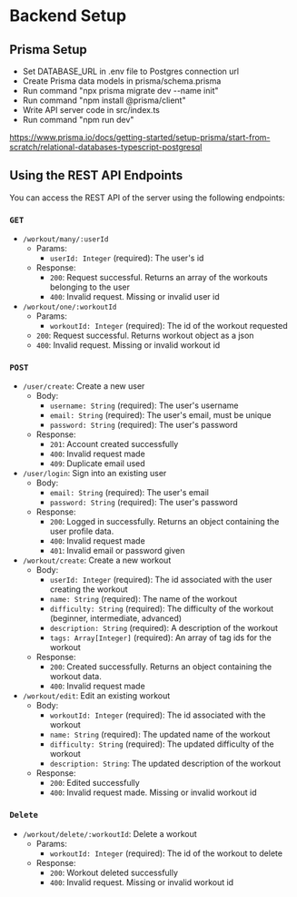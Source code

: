 # Backend Setup

## Prisma Setup

- Set DATABASE_URL in .env file to Postgres connection url
- Create Prisma data models in prisma/schema.prisma
- Run command "npx prisma migrate dev --name init"
- Run command "npm install @prisma/client"
- Write API server code in src/index.ts
- Run command "npm run dev"

https://www.prisma.io/docs/getting-started/setup-prisma/start-from-scratch/relational-databases-typescript-postgresql

## Using the REST API Endpoints

You can access the REST API of the server using the following endpoints:

### `GET`

- `/workout/many/:userId`
  - Params:
    - `userId: Integer` (required): The user's id
  - Response:
    - `200`: Request successful. Returns an array of the workouts belonging to the user
    - `400`: Invalid request. Missing or invalid user id
- `/workout/one/:workoutId`
  - Params:
    - `workoutId: Integer` (required): The id of the workout requested
  - `200`: Request successful. Returns workout object as a json
  - `400`: Invalid request. Missing or invalid workout id

### `POST`

- `/user/create`: Create a new user
  - Body:
    - `username: String` (required): The user's username
    - `email: String` (required): The user's email, must be unique
    - `password: String` (required): The user's password
  - Response:
    - `201`: Account created successfully
    - `400`: Invalid request made
    - `409`: Duplicate email used
- `/user/login`: Sign into an existing user
  - Body:
    - `email: String` (required): The user's email
    - `password: String` (required): The user's password
  - Response:
    - `200`: Logged in successfully. Returns an object containing the user profile data.
    - `400`: Invalid request made
    - `401`: Invalid email or password given
- `/workout/create`: Create a new workout
  - Body:
    - `userId: Integer` (required): The id associated with the user creating the workout
    - `name: String` (required): The name of the workout
    - `difficulty: String` (required): The difficulty of the workout (beginner, intermediate, advanced)
    - `description: String` (required): A description of the workout
    - `tags: Array[Integer]` (required): An array of tag ids for the workout
  - Response:
    - `200`: Created successfully. Returns an object containing the workout data.
    - `400`: Invalid request made
- `/workout/edit`: Edit an existing workout
  - Body:
    - `workoutId: Integer` (required): The id associated with the workout
    - `name: String` (required): The updated name of the workout
    - `difficulty: String` (required): The updated difficulty of the workout
    - `description: String`: The updated description of the workout
  - Response:
    - `200`: Edited successfully
    - `400`: Invalid request made. Missing or invalid workout id

### `Delete`

- `/workout/delete/:workoutId`: Delete a workout
  - Params:
    - `workoutId: Integer` (required): The id of the workout to delete
  - Response:
    - `200`: Workout deleted successfully
    - `400`: Invalid request. Missing or invalid workout id
